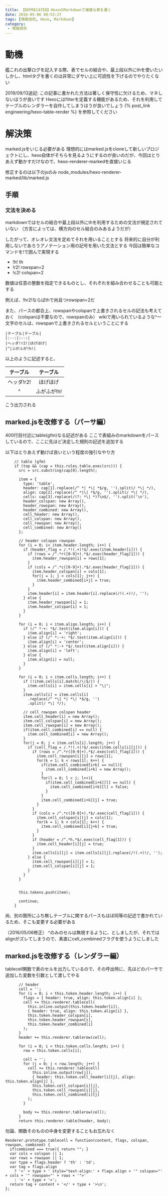 ```yaml
---
title: 【DEPRECATED】HexoのMarkdownで複雑な表を書く
date: 2016-05-06 00:53:27
tags: [情報技術, Hexo, Markdown]
category:
 - 情報技術
---
```


# 動機

艦これの出撃ログを記入する際、表でセルの結合や、最上段以外にthを使いたい
しかし、htmlタグを書くのは非常にダサい上に可読性を下げるのでやりたくない


2019/09/13追記: この記事に書かれた方法は著しく保守性に欠けるため、マネしないほうが良いです
Hexoにはfilterを定義する機能があるため、それを利用してテーブルのレンダラーを自作してしまうほうが良いでしょう
{% post_link engineering/hexo-table-render %} を参照してください

<!-- more -->

# 解決策

marked.jsをいじる必要がある
理想的にはmarked.jsをcloneして新しいプロジェクトにし、hexo自体がそちらを見るようにするのが良いのだが、今回はとりあえず動かすだけなので、hexo-renderer-markedを直接いじる

修正するのは以下のjsのみ
node_modules/hexo-renderer-marked/lib/marked.js

## 手順

### 文法を決める

markdownではセルの結合や最上段以外にthを利用するための文法が規定されていない
（方言によっては、横方向のセル結合のみあるようだが）

したがって、オレオレ文法を定めてそれを用いることとする
将来的に自分が利用しないであろうアノテーション用の記号を用いた文法とする
今回は簡単なコマンドを!で囲んで実現する

* !h! th
* !r2! rowspan=2
* !c2! colspan=2

数値は任意の整数を指定できるものとし、それぞれを組み合わせることも可能とする

例えば、!hr2!ならばthで尚且つrowspan=2だ

また、パースの都合上、rowspanやcolspanで上書きされるセルの記法も考えておく
（colspanは不要なので、rowspanのみ）
wikiで用いられているような^一文字のセルは、rowspanで上書きされるセルということにする

```
|テーブル|テーブル|
|:--:|:--:|
|ヘッダ!r2!|ほげほげ|
|^|ふがふが!h!|
```

以上のように記述すると、

|テーブル|テーブル|
|:--:|:--:|
|ヘッダ!r2!|ほげほげ|
|^|ふがふが!h!|

こう出力される

## marked.jsを改修する（パーサ編）

400行目付近にtable(gfm)なる記述がある
ここで表組みのmarkdownをパースしているので、ここに先ほど決定した規則の記述を追加する

以下はとりあえず動けば良いという程度の強引なやり方

```
    // table (gfm)
    if (top && (cap = this.rules.table.exec(src))) {
      src = src.substring(cap[0].length);

      item = {
        type: 'table',
        header: cap[1].replace(/^ *| *\| *$/g, '').split(/ *\| */),
        align: cap[2].replace(/^ *|\| *$/g, '').split(/ *\| */),
        cells: cap[3].replace(/(?: *\| *)?\n$/, '').split('\n'),
        header_colspan: new Array(),
        header_rowspan: new Array(),
        header_combined: new Array(),
        cell_header: new Array(),
        cell_colspan: new Array(),
        cell_rowspan: new Array(),
        cell_combined: new Array()
      };
      
      // header colspan rowspan
      for (i = 0; i< item.header.length; i++) {
        if (header_flag = /.*!(.+)!$/.exec(item.header[i])) {
          if (rows = /^.*r([0-9]+).*$/.exec(header_flag[1])) {
            item.header_rowspan[i] = rows[1]; 
          }
          if (cols = /^.*c([0-9]+).*$/.exec(header_flag[1])) {
            item.header_colspan[i] = cols[1];
            for(j = 1; j < cols[1]; j++) {
              item.header_combined[i+j] = true;
            }
          }
          item.header[i] = item.header[i].replace(/!(.+)!/, '');
        } else {
          item.header_rowspan[i] = 1;
          item.header_colspan[i] = 1;
        }
      }

      for (i = 0; i < item.align.length; i++) {
        if (/^ *-+: *$/.test(item.align[i])) {
          item.align[i] = 'right';
        } else if (/^ *:-+: *$/.test(item.align[i])) {
          item.align[i] = 'center';
        } else if (/^ *:-+ *$/.test(item.align[i])) {
          item.align[i] = 'left';
        } else {
          item.align[i] = null;
        }
      }

      for (i = 0; i < item.cells.length; i++) {
        if (!item.cells[i].match(/\|$/)) {
          item.cells[i] = item.cells[i] + "\|";
        }
        item.cells[i] = item.cells[i]
          .replace(/^ *\| *| *\| *$/g, '')
          .split(/ *\| */);

        // cell rowspan colspan header
        item.cell_header[i] = new Array();
        item.cell_colspan[i] = new Array();
        item.cell_rowspan[i] = new Array();
        if(item.cell_combined[i] == null) {
          item.cell_combined[i] = new Array();
        }
        for(j = 0; j < item.cells[i].length; j++) {
          if (cell_flag = /.*!(.+)!$/.exec(item.cells[i][j])) {
            if (rows = /^.*r([0-9]+).*$/.exec(cell_flag[1])) {
              item.cell_rowspan[i][j] = rows[1];
              for(k = 1; k < rows[1]; k++) {
                if(item.cell_combined[i+k] == null){
                  item.cell_combined[i+k] = new Array();
                }
                for(l = 0; l < j; l++){
                  if(item.cell_combined[i+k][l] == null) {
                    item.cell_combined[i+k][l] = false;
                  }
                }
                item.cell_combined[i+k][j] = true;
              }
            }
            if (cols = /^.*c([0-9]+).*$/.exec(cell_flag[1])) {
              item.cell_colspan[i][j] = cols[1];
              for(k = 1; k < cols[1]; k++) {
                item.cell_combined[i][j+k] = true;
              }
            }
            if (header = /^.*h.*$/.exec(cell_flag[1])) {
              item.cell_header[i][j] = true;
            }
            item.cells[i][j] = item.cells[i][j].replace(/!(.+)!/, '');
          } else {
            item.cell_rowspan[i][j] = 1;
            item.cell_colspan[i][j] = 1;
          }
        }
      }
      

      this.tokens.push(item);

      continue;
    }
```

尚、別の箇所にふち無しテーブルに関するパースもほぼ同等の記述で書かれているため、そこも変更する必要がある

（2016/05/06修正） ^のみのセルは無視するように、としましたが、それではalignがズレてしまうので、素直にcell_combinedフラグを使うようにしました

## marked.jsを改修する（レンダラー編）

tablecell関数で表のセルを出力しているので、その呼出時に、先ほどのパーサで追加した変数を引数として渡してやる

```
      // header
      cell = '';
      for (i = 0; i < this.token.header.length; i++) {
        flags = { header: true, align: this.token.align[i] };
        cell += this.renderer.tablecell(
          this.inline.output(this.token.header[i]),
          { header: true, align: this.token.align[i] },
          this.token.header_colspan[i],
          this.token.header_rowspan[i],
          this.token.header_combined[i]
        );
      }
      header += this.renderer.tablerow(cell);

      for (i = 0; i < this.token.cells.length; i++) {
        row = this.token.cells[i];

        cell = '';
        for (j = 0; j < row.length; j++) {
          cell += this.renderer.tablecell(
            this.inline.output(row[j]),
            { header: this.token.cell_header[i][j], align: this.token.align[j] },
            this.token.cell_colspan[i][j],
            this.token.cell_rowspan[i][j],
            this.token.cell_combined[i][j]
          );
        }

        body += this.renderer.tablerow(cell);
      }
      return this.renderer.table(header, body);
 ```
 
勿論、関数そのものの中身を変更することもお忘れなく

```
Renderer.prototype.tablecell = function(content, flags, colspan, rowspan, combined) {
  if(combined === true){ return ""; }
  var cols = colspan || 1;
  var rows = rowspan || 1;
  var type = flags.header ? 'th' : 'td';
  var tag = flags.align
    ? '<' + type + ' style="text-align:' + flags.align + '" colspan="' + cols + '" rowspan="' + rows + '">'
    : '<' + type + '>';
  return tag + content + '</' + type + '>\n';
};
```




